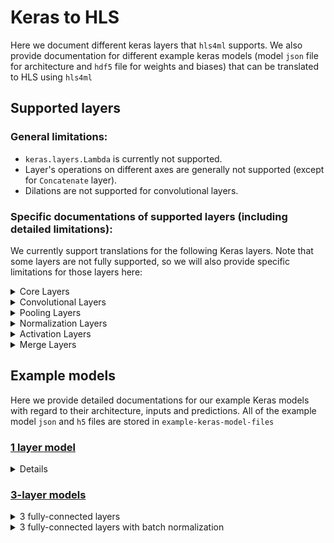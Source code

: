 # Keras to HLS

Here we document different keras layers that `hls4ml` supports. We also provide documentation for different example keras models (model `json` file for architecture and `hdf5` file for weights and biases) that can be translated to HLS using `hls4ml` 

## Supported layers

### General limitations:

- `keras.layers.Lambda` is currently not supported.
- Layer's operations on different axes are generally not supported (except for `Concatenate` layer).
- Dilations are not supported for convolutional layers.

### Specific documentations of supported layers (including detailed limitations):

We currently support translations for the following Keras layers. Note that some layers are not fully supported, so we will also provide specific limitations for those layers here:

<details>
<summary>Core Layers</summary>
<p>

- `InputLayer`
-----------
- `Dropout`
-----------
- `Flatten`
-----------
- `Dense`:

  - `use_bias = False` is not supported, meaning bias is always needed for dense layer to be translated.
-----------
- `BinaryDense`
-----------
- `TernaryDense`
-----------
</p>
</details>

<details>
<summary>Convolutional Layers</summary>
<p>

- `Conv1D`:

  - Dilations are not supported for convolutional layers
-----------
- `Conv2D`:

  - Dilations are not supported for convolutional layers
-----------
</p>
</details>

<details>
<summary>Pooling Layers</summary>
<p>

- `MaxPooling1D`
- `MaxPooling2D`
- `AveragePooling1D`
- `AveragePooling2D`
</p>
</details>

<details>
<summary>Normalization Layers</summary>

- `BatchNormalization`:

  - `center = True` (add offset to normalized tensor) is not supported
  - operations on different axes is not supported (always use Keras's default `axis = -1`)
-----------
</p>
</details>

<details>
<summary>Activation Layers</summary>
</p>

- `Activation`
- `LeakyReLU`
- `ThresholdedReLU`
- `ELU`
- `PReLU`
</p>
</details>

<details>
<summary>Merge Layers</summary>
</p>

- `Add`
- `Subtract`
- `Multiply`
- `Average`
- `Maximum`
- `Minimum`
- `Concatenate`
</p>
</details>

## Example models

Here we provide detailed documentations for our example Keras models with regard to their architecture, inputs and predictions. All of the example model `json` and `h5` files are stored in `example-keras-model-files`
### [1 layer model](./example-keras-model-files/1-layer-model/)

<details>
  </p>
  
  #### Architecture (total params = trainable params = 385):
  
  ![alt text](./example-keras-model-files/1-layer-model/img-1layer.png)
  
  #### Example inputs and expected predictions:
  
  
  </p>
</details>

### [3-layer models](./example-keras-model-files/3-layer-models/)

<details>
  <summary>3 fully-connected layers</summary>
  </p>
  
  [Link to directory](./example-keras-model-files/3-layer-models/3-layer)
  
  #### Architecture (total params = trainable params = 4,389):
  ![alt text](./example-keras-model-files/3-layer-models/3-layer/img-3layer.png)
  
  #### Example inputs and expected predictions:
  
  </p>
</details>

<details>
  <summary>3 fully-connected layers with batch normalization</summary>
  </p>
  
  [Link to directory](./example-keras-model-files/3-layer-models/3-layer-batch-norm/)
  
  #### Architecture (Total params: 4,921; Trainable params: 4,655):
  ![alt text](./example-keras-model-files/3-layer-models/3-layer-batch-norm/img-3-layer-batch-norm.png)
  
  #### Example inputs and expected predictions:
  
 </p>
</details>
